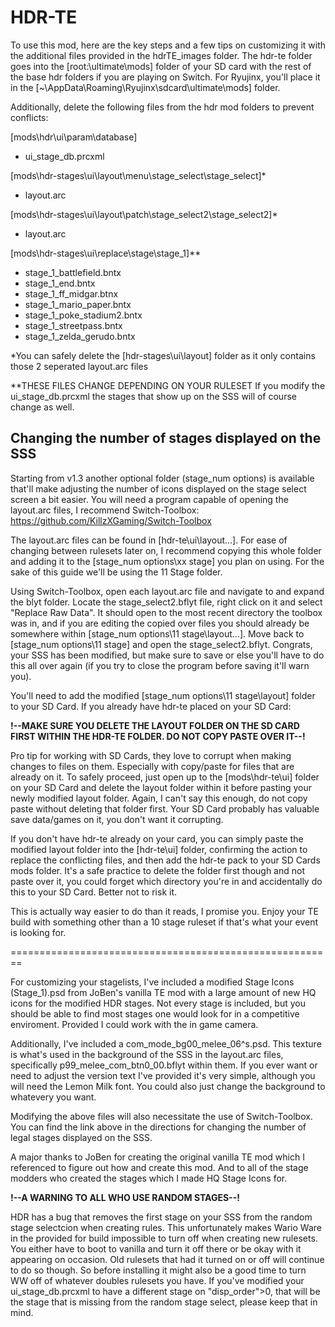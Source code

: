 # HDR-TE

To use this mod, here are the key steps and a few tips on customizing it with the additional files provided in the hdrTE_images folder.
The hdr-te folder goes into the [root:\ultimate\mods] folder of your SD card with the rest of the base hdr folders if you are playing on Switch. For Ryujinx, you'll place it in the [~\AppData\Roaming\Ryujinx\sdcard\ultimate\mods] folder.

Additionally, delete the following files from the hdr mod folders to prevent conflicts:

[mods\hdr\ui\param\database]
- ui_stage_db.prcxml

[mods\hdr-stages\ui\layout\menu\stage_select\stage_select]*
- layout.arc

[mods\hdr-stages\ui\layout\patch\stage_select2\stage_select2]*
- layout.arc

[mods\hdr-stages\ui\replace\stage\stage_1]**
- stage_1_battlefield.bntx
- stage_1_end.bntx
- stage_1_ff_midgar.btnx
- stage_1_mario_paper.bntx
- stage_1_poke_stadium2.bntx
- stage_1_streetpass.bntx
- stage_1_zelda_gerudo.bntx

*You can safely delete the [hdr-stages\ui\layout] folder as it only contains those 2 seperated layout.arc files

**THESE FILES CHANGE DEPENDING ON YOUR RULESET
If you modify the ui_stage_db.prcxml the stages that show up on the SSS will of course change as well.

## Changing the number of stages displayed on the SSS

Starting from v1.3 another optional folder (stage_num options) is available that'll make adjusting the number of icons displayed on the stage select screen a bit easier.  You will need a program capable of opening
the layout.arc files, I recommend Switch-Toolbox: https://github.com/KillzXGaming/Switch-Toolbox

The layout.arc files can be found in [hdr-te\ui\layout\...]. For ease of changing between rulesets later on, I recommend copying this whole folder and adding it to the [stage_num options\xx stage] you plan on using.
For the sake of this guide we'll be using the 11 Stage folder.

Using Switch-Toolbox, open each layout.arc file and navigate to and expand the blyt folder. Locate the stage_select2.bflyt file, right click on it and select "Replace Raw Data".  It should open to the most recent
directory the toolbox was in, and if you are editing the copied over files you should already be somewhere within [stage_num options\11 stage\layout\...]. Move back to [stage_num options\11 stage] and open the 
stage_select2.bflyt. Congrats, your SSS has been modified, but make sure to save or else you'll have to do this all over again (if you try to close the program before saving it'll warn you).

You'll need to add the modified [stage_num options\11 stage\layout] folder to your SD Card. If you already have hdr-te placed on your SD Card: 

**!--MAKE SURE YOU DELETE THE LAYOUT FOLDER ON THE SD CARD FIRST WITHIN THE HDR-TE FOLDER. DO NOT COPY PASTE OVER IT--!**

Pro tip for working with SD Cards, they love to corrupt when making changes to files on them. Especially with copy/paste for files that are already on it. To safely proceed, just open up to the [mods\hdr-te\ui]
folder on your SD Card and delete the layout folder within it before pasting your newly modified layout folder. Again, I can't say this enough, do not copy paste without deleting that folder first. Your SD Card
probably has valuable save data/games on it, you don't want it corrupting.

If you don't have hdr-te already on your card, you can simply paste the modified layout folder into the [hdr-te\ui] folder, confirming the action to replace the conflicting files, and then add the hdr-te pack to
your SD Cards mods folder. It's a safe practice to delete the folder first though and not paste over it, you could forget which directory you're in and accidentally do this to your SD Card.  Better not to risk it.

This is actually way easier to do than it reads, I promise you. Enjoy your TE build with something other than a 10 stage ruleset if that's what your event is looking for.


========================================================

For customizing your stagelists, I've included a modified Stage Icons (Stage_1).psd from JoBen's vanilla TE mod with a large amount of new HQ icons for the modified HDR stages.
Not every stage is included, but you should be able to find most stages one would look for in a competitive enviroment. Provided I could work with the in game camera.

Additionally, I've included a com_mode_bg00_melee_06^s.psd. This texture is what's used in the background of the SSS in the layout.arc files, specifically p99_melee_com_btn0_00.bflyt within them.
If you ever want or need to adjust the version text I've provided it's very simple, although you will need the Lemon Milk font. You could also just change the background to whatevery you want.

Modifying the above files will also necessitate the use of Switch-Toolbox.  You can find the link above in the directions for changing the number of legal stages displayed on the SSS.

A major thanks to JoBen for creating the original vanilla TE mod which I referenced to figure out how and create this mod. And to all of the stage modders who created the stages which I
made HQ Stage Icons for.

**!--A WARNING TO ALL WHO USE RANDOM STAGES--!**

HDR has a bug that removes the first stage on your SSS from the random stage selectcion when creating rules. This unfortunately makes Wario Ware in the provided for build impossible to turn
off when creating new rulesets. You either have to boot to vanilla and turn it off there or be okay with it appearing on occasion. Old rulesets that had it turned on or off will continue to do so though.
So before installing it might also be a good time to turn WW off of whatever doubles rulesets you have. If you've modified your ui_stage_db.prcxml to have a different stage on "disp_order">0, that will
be the stage that is missing from the random stage select, please keep that in mind.
